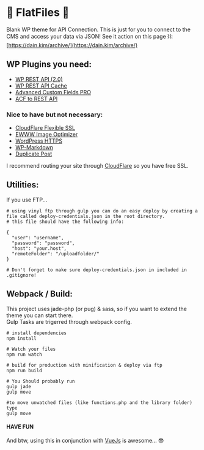 # 📁 FlatFiles 📁
Blank WP theme for API Connection. This is just for you to connect to the CMS and access your data via JSON!
See it action on this page ⛓: [https://dain.kim/archive/](https://dain.kim/archive/) 

## WP Plugins you need:
+ [WP REST API (2.0)](http://v2.wp-api.org/)
+ [WP REST API Cache](https://github.com/airesvsg/wp-rest-api-cache)
+ [Advanced Custom Fields PRO](https://github.com/wp-premium/advanced-custom-fields-pro)
+ [ACF to REST API](https://github.com/airesvsg/acf-to-rest-api)

### Nice to have but not necessary:
+ [CloudFlare Flexible SSL](https://wordpress.org/plugins/cloudflare-flexible-ssl/)
+ [EWWW Image Optimizer](https://ewww.io/)
+ [WordPress HTTPS](https://github.com/Mvied/wordpress-https)
+ [WP-Markdown](https://wordpress.org/plugins/wp-markdown/)
+ [Duplicate Post](https://wordpress.org/plugins/duplicate-post/)

I recommend routing your site through [CloudFlare](https://www.cloudflare.com/) so you have free SSL.

## Utilities:
If you use FTP...

    # using vinyl ftp through gulp you can do an easy deploy by creating a file called deploy-credentials.json in the root directory.
    # this file should have the following info:

    {
      "user": "username",
      "password": "password",
      "host": "your.host",
      "remoteFolder": "/uploadfolder/"
    }

    # Don't forget to make sure deploy-credentials.json in included in .gitignore!

## Webpack / Build:
This project uses jade-php (or pug) & sass, so if you want to extend the theme you can start there.  
Gulp Tasks are trigerred through webpack config.

    # install dependencies
    npm install

    # Watch your files
    npm run watch

    # build for production with minification & deploy via ftp
    npm run build

    # You Should probably run
    gulp jade
    gulp move

    #to move unwatched files (like functions.php and the library folder) type
    gulp move

#### HAVE FUN
And btw, using this in conjunction with [VueJs](https://vuejs.org/) is awesome... 😎